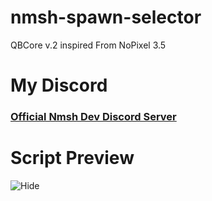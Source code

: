 # nmsh-spawn-selector
QBCore v.2 inspired From NoPixel 3.5

# My Discord

### [Official Nmsh Dev Discord Server](https://discord.gg/rfEs2VvaSd)

# Script Preview
![Hide](https://cdn.discordapp.com/attachments/940933801717145700/976420076720881734/unknown.png)
